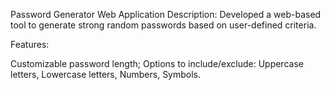 Password Generator Web Application
Description: Developed a web-based tool to generate strong random passwords based on user-defined criteria.

Features:

Customizable password length;
Options to include/exclude:
Uppercase letters,
Lowercase letters,
Numbers,
Symbols.
